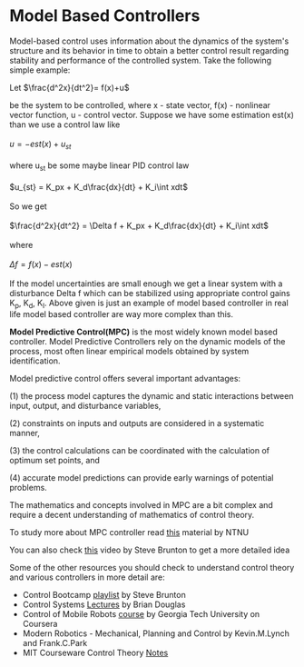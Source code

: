 # Model Based Controllers

 Model-based control uses information about the dynamics of the system's structure and its behavior in time to obtain a better control result regarding stability and performance of the controlled system. Take the following simple example:

Let $\frac{d^2x}{dt^2}= f(x)+u$

be the system to be controlled, where x - state vector, f(x) - nonlinear vector function, u - control vector. Suppose we have some estimation est(x) than we use a control law like <br><br>
$u = -est(x)+u_{st}$<br><br>
where u<sub>st</sub> be some maybe linear PID control law<br><br>
$u_{st} = K_px + K_d\frac{dx}{dt} + K_i\int xdt$<br><br>
So we get<br><br>
$\frac{d^2x}{dt^2} = \Delta f + K_px + K_d\frac{dx}{dt} + K_i\int xdt$<br><br>
where <br><br>
$\Delta f =f(x) - est(x)$<br><br>
If the model uncertainties are small enough we get a linear system with a disturbance Delta f which can be stabilized using appropriate control gains K<sub>p</sub>, K<sub>d</sub>, K<sub>I</sub>. Above given is just an example of model based controller in real life model based controller are way more complex than this.

**Model Predictive Control(MPC)** is the most widely known model based controller. Model Predictive Controllers rely on the dynamic models of the process, most often linear empirical models obtained by system identification.

Model predictive control offers several important advantages:

(1) the process model captures the dynamic and static interactions between input, output, and disturbance variables,

(2) constraints on inputs and outputs are considered in a systematic manner,

(3) the control calculations can be coordinated with the calculation of optimum set points, and

(4) accurate model predictions can provide early warnings of potential problems.

The mathematics and concepts involved in MPC are a bit complex and require a decent understanding of mathematics of control theory. 

To study more about MPC controller read [this](http://folk.ntnu.no/skoge/vgprosessregulering/papers-pensum/seborg-c20ModelPredictiveControl.pdf) material by NTNU

You can also check [this](https://www.youtube.com/watch?v=YwodGM2eoy4) video by Steve Brunton to get a more detailed idea

Some of the other resources you should check to understand control theory and various controllers in more detail are:

* Control Bootcamp [playlist](https://www.youtube.com/playlist?list=PLMrJAkhIeNNR20Mz-VpzgfQs5zrYi085m) by Steve Brunton
* Control Systems [Lectures](https://www.youtube.com/user/ControlLectures) by Brian Douglas
* Control of Mobile Robots [course](https://www.my-mooc.com/en/mooc/control-of-mobile-robots/) by Georgia Tech University on Coursera
* Modern Robotics - Mechanical, Planning and Control by Kevin.M.Lynch and Frank.C.Park
* MIT Courseware Control Theory [Notes](https://ocw.mit.edu/courses/mechanical-engineering/2-017j-design-of-electromechanical-robotic-systems-fall-2009/lecture-notes/MIT2_017JF09_control.pdf)